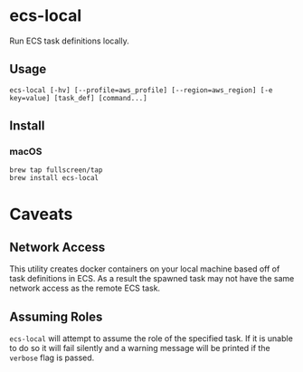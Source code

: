 # ecs-local

Run ECS task definitions locally.

## Usage

```shell
ecs-local [-hv] [--profile=aws_profile] [--region=aws_region] [-e key=value] [task_def] [command...]
```

## Install

### macOS

```shell
brew tap fullscreen/tap
brew install ecs-local
```

# Caveats

## Network Access

This utility
creates docker containers
on your local machine
based off of task definitions
in ECS.
As a result
the spawned task
may not have
the same network access
as the remote ECS task.

## Assuming Roles

`ecs-local` will attempt
to assume the role
of the specified task.
If it is unable to do so
it will fail silently
and
a warning message
will be printed
if the `verbose` flag
is passed.
